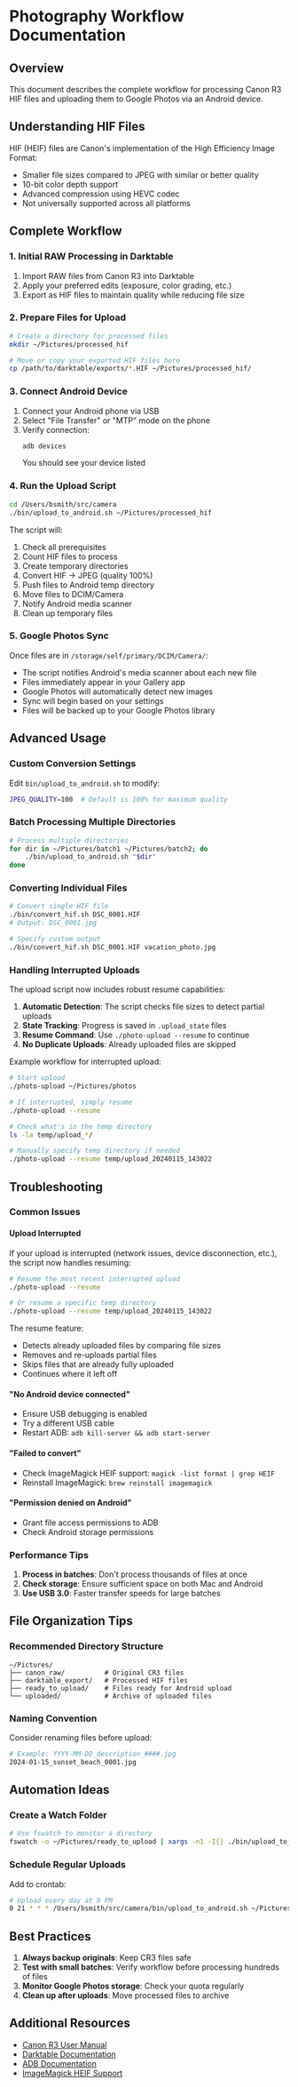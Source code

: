 # Photography Workflow Documentation

## Overview

This document describes the complete workflow for processing Canon R3 HIF files and uploading them to Google Photos via an Android device.

## Understanding HIF Files

HIF (HEIF) files are Canon's implementation of the High Efficiency Image Format:
- Smaller file sizes compared to JPEG with similar or better quality
- 10-bit color depth support
- Advanced compression using HEVC codec
- Not universally supported across all platforms

## Complete Workflow

### 1. Initial RAW Processing in Darktable

1. Import RAW files from Canon R3 into Darktable
2. Apply your preferred edits (exposure, color grading, etc.)
3. Export as HIF files to maintain quality while reducing file size

### 2. Prepare Files for Upload

```bash
# Create a directory for processed files
mkdir ~/Pictures/processed_hif

# Move or copy your exported HIF files here
cp /path/to/darktable/exports/*.HIF ~/Pictures/processed_hif/
```

### 3. Connect Android Device

1. Connect your Android phone via USB
2. Select "File Transfer" or "MTP" mode on the phone
3. Verify connection:
   ```bash
   adb devices
   ```
   You should see your device listed

### 4. Run the Upload Script

```bash
cd /Users/bsmith/src/camera
./bin/upload_to_android.sh ~/Pictures/processed_hif
```

The script will:
1. Check all prerequisites
2. Count HIF files to process
3. Create temporary directories
4. Convert HIF → JPEG (quality 100%)
5. Push files to Android temp directory
6. Move files to DCIM/Camera
7. Notify Android media scanner
8. Clean up temporary files

### 5. Google Photos Sync

Once files are in `/storage/self/primary/DCIM/Camera/`:
- The script notifies Android's media scanner about each new file
- Files immediately appear in your Gallery app
- Google Photos will automatically detect new images
- Sync will begin based on your settings
- Files will be backed up to your Google Photos library

## Advanced Usage

### Custom Conversion Settings

Edit `bin/upload_to_android.sh` to modify:
```bash
JPEG_QUALITY=100  # Default is 100% for maximum quality
```

### Batch Processing Multiple Directories

```bash
# Process multiple directories
for dir in ~/Pictures/batch1 ~/Pictures/batch2; do
    ./bin/upload_to_android.sh "$dir"
done
```

### Converting Individual Files

```bash
# Convert single HIF file
./bin/convert_hif.sh DSC_0001.HIF
# Output: DSC_0001.jpg

# Specify custom output
./bin/convert_hif.sh DSC_0001.HIF vacation_photo.jpg
```

### Handling Interrupted Uploads

The upload script now includes robust resume capabilities:

1. **Automatic Detection**: The script checks file sizes to detect partial uploads
2. **State Tracking**: Progress is saved in `.upload_state` files
3. **Resume Command**: Use `./photo-upload --resume` to continue
4. **No Duplicate Uploads**: Already uploaded files are skipped

Example workflow for interrupted upload:
```bash
# Start upload
./photo-upload ~/Pictures/photos

# If interrupted, simply resume
./photo-upload --resume

# Check what's in the temp directory
ls -la temp/upload_*/

# Manually specify temp directory if needed
./photo-upload --resume temp/upload_20240115_143022
```

## Troubleshooting

### Common Issues

#### Upload Interrupted

If your upload is interrupted (network issues, device disconnection, etc.), the script now handles resuming:

```bash
# Resume the most recent interrupted upload
./photo-upload --resume

# Or resume a specific temp directory
./photo-upload --resume temp/upload_20240115_143022
```

The resume feature:
- Detects already uploaded files by comparing file sizes
- Removes and re-uploads partial files
- Skips files that are already fully uploaded
- Continues where it left off

#### "No Android device connected"
- Ensure USB debugging is enabled
- Try a different USB cable
- Restart ADB: `adb kill-server && adb start-server`

#### "Failed to convert"
- Check ImageMagick HEIF support: `magick -list format | grep HEIF`
- Reinstall ImageMagick: `brew reinstall imagemagick`

#### "Permission denied on Android"
- Grant file access permissions to ADB
- Check Android storage permissions

### Performance Tips

1. **Process in batches**: Don't process thousands of files at once
2. **Check storage**: Ensure sufficient space on both Mac and Android
3. **Use USB 3.0**: Faster transfer speeds for large batches

## File Organization Tips

### Recommended Directory Structure
```
~/Pictures/
├── canon_raw/          # Original CR3 files
├── darktable_export/   # Processed HIF files
├── ready_to_upload/    # Files ready for Android upload
└── uploaded/           # Archive of uploaded files
```

### Naming Convention
Consider renaming files before upload:
```bash
# Example: YYYY-MM-DD_description_####.jpg
2024-01-15_sunset_beach_0001.jpg
```

## Automation Ideas

### Create a Watch Folder
```bash
# Use fswatch to monitor a directory
fswatch -o ~/Pictures/ready_to_upload | xargs -n1 -I{} ./bin/upload_to_android.sh ~/Pictures/ready_to_upload
```

### Schedule Regular Uploads
Add to crontab:
```bash
# Upload every day at 9 PM
0 21 * * * /Users/bsmith/src/camera/bin/upload_to_android.sh ~/Pictures/ready_to_upload
```

## Best Practices

1. **Always backup originals**: Keep CR3 files safe
2. **Test with small batches**: Verify workflow before processing hundreds of files
3. **Monitor Google Photos storage**: Check your quota regularly
4. **Clean up after uploads**: Move processed files to archive

## Additional Resources

- [Canon R3 User Manual](https://www.usa.canon.com/support/p/eos-r3)
- [Darktable Documentation](https://www.darktable.org/usermanual/)
- [ADB Documentation](https://developer.android.com/studio/command-line/adb)
- [ImageMagick HEIF Support](https://imagemagick.org/script/formats.php#supported) 